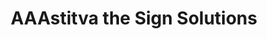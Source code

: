---
title: "AAAstitva the Sign Solutions"
url: /bangalore/aaastitva-the-sign-solutions/
shop: shop
---